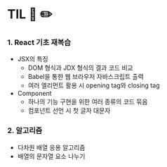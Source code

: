 # TIL 📖 ✏️


 ### 1. React 기초 재복습
  
  - JSX의 특징
     * DOM 형식과 JDX 형식의 결과 코드 비교
     * Babel을 통한 웹 브라우저 자바스크립트 출력
     * 여러 엘리먼트 활용 시 opening tag와 closing tag 
  - Component
     * 하나의 기능 구현을 위한 여러 종류의 코드 묶음
     * 컴포넌트 선언 시 첫 글자 대문자
  

 ### 2. 알고리즘
 
  - 다차원 배열 응용 알고리즘
  - 배열의 문자열 요소 나누기
